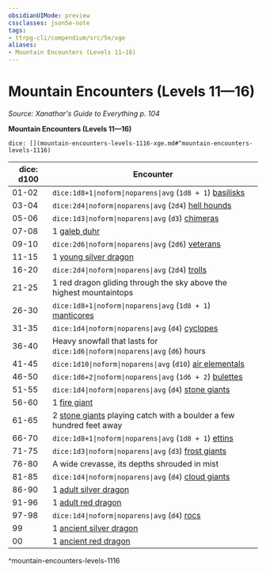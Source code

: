 ```yaml
---
obsidianUIMode: preview
cssclasses: json5e-note
tags:
- ttrpg-cli/compendium/src/5e/xge
aliases:
- Mountain Encounters (Levels 11—16)
---
```

# Mountain Encounters (Levels 11—16)
*Source: Xanathar's Guide to Everything p. 104* 

**Mountain Encounters (Levels 11—16)**

`dice: [](mountain-encounters-levels-1116-xge.md#^mountain-encounters-levels-1116)`

| dice: d100 | Encounter |
|------------|-----------|
| 01-02 | `dice:1d8+1\|noform\|noparens\|avg` (`1d8 + 1`) [basilisks](/3-Mechanics/CLI/bestiary/monstrosity/basilisk-xmm.md) |
| 03-04 | `dice:2d4\|noform\|noparens\|avg` (`2d4`) [hell hounds](/3-Mechanics/CLI/bestiary/fiend/hell-hound-xmm.md) |
| 05-06 | `dice:1d3\|noform\|noparens\|avg` (`d3`) [chimeras](/3-Mechanics/CLI/bestiary/monstrosity/chimera-xmm.md) |
| 07-08 | 1 [galeb duhr](/3-Mechanics/CLI/bestiary/elemental/galeb-duhr-xmm.md) |
| 09-10 | `dice:2d6\|noform\|noparens\|avg` (`2d6`) [veterans](/3-Mechanics/CLI/bestiary/humanoid/warrior-veteran-xmm.md) |
| 11-15 | 1 [young silver dragon](/3-Mechanics/CLI/bestiary/dragon/young-silver-dragon-xmm.md) |
| 16-20 | `dice:2d4\|noform\|noparens\|avg` (`2d4`) [trolls](/3-Mechanics/CLI/bestiary/giant/troll-xmm.md) |
| 21-25 | 1 red dragon gliding through the sky above the highest mountaintops |
| 26-30 | `dice:1d8+1\|noform\|noparens\|avg` (`1d8 + 1`) [manticores](/3-Mechanics/CLI/bestiary/monstrosity/manticore-xmm.md) |
| 31-35 | `dice:1d4\|noform\|noparens\|avg` (`d4`) [cyclopes](/3-Mechanics/CLI/bestiary/giant/cyclops-sentry-xmm.md) |
| 36-40 | Heavy snowfall that lasts for `dice:1d6\|noform\|noparens\|avg` (`d6`) hours |
| 41-45 | `dice:1d10\|noform\|noparens\|avg` (`d10`) [air elementals](/3-Mechanics/CLI/bestiary/elemental/air-elemental-xmm.md) |
| 46-50 | `dice:1d6+2\|noform\|noparens\|avg` (`1d6 + 2`) [bulettes](/3-Mechanics/CLI/bestiary/monstrosity/bulette-xmm.md) |
| 51-55 | `dice:1d4\|noform\|noparens\|avg` (`d4`) [stone giants](/3-Mechanics/CLI/bestiary/giant/stone-giant-xmm.md) |
| 56-60 | 1 [fire giant](/3-Mechanics/CLI/bestiary/giant/fire-giant-xmm.md) |
| 61-65 | 2 [stone giants](/3-Mechanics/CLI/bestiary/giant/stone-giant-xmm.md) playing catch with a boulder a few hundred feet away |
| 66-70 | `dice:1d8+1\|noform\|noparens\|avg` (`1d8 + 1`) [ettins](/3-Mechanics/CLI/bestiary/giant/ettin-xmm.md) |
| 71-75 | `dice:1d3\|noform\|noparens\|avg` (`d3`) [frost giants](/3-Mechanics/CLI/bestiary/giant/frost-giant-xmm.md) |
| 76-80 | A wide crevasse, its depths shrouded in mist |
| 81-85 | `dice:1d4\|noform\|noparens\|avg` (`d4`) [cloud giants](/3-Mechanics/CLI/bestiary/giant/cloud-giant-xmm.md) |
| 86-90 | 1 [adult silver dragon](/3-Mechanics/CLI/bestiary/dragon/adult-silver-dragon-xmm.md) |
| 91-96 | 1 [adult red dragon](/3-Mechanics/CLI/bestiary/dragon/adult-red-dragon-xmm.md) |
| 97-98 | `dice:1d4\|noform\|noparens\|avg` (`d4`) [rocs](/3-Mechanics/CLI/bestiary/monstrosity/roc-xmm.md) |
| 99 | 1 [ancient silver dragon](/3-Mechanics/CLI/bestiary/dragon/ancient-silver-dragon-xmm.md) |
| 00 | 1 [ancient red dragon](/3-Mechanics/CLI/bestiary/dragon/ancient-red-dragon-xmm.md) |
^mountain-encounters-levels-1116